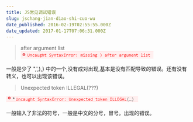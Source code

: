 ```yaml
---
title: JS常见调试错误
slug: jschang-jian-diao-shi-cuo-wu
date_published: 2016-02-19T02:55:55.000Z
date_updated: 2017-01-17T07:06:31.000Z
---
```


> after argument list
> ![](/source/images/2016/02/OGJ--D6SZI-3-_4NLOQC-QH.png)

一般是少了 ",',),} 中的一个,没有成对出现,基本是没有匹配导致的错误。还有没有转义，也可以出现该错误。

> Unexpected token ILLEGAL(???)

![](/source/images/2016/02/SFI354----1EW--_4F-T0K4.png)

一般输入了非法的符号，一般是中文的分号，冒号。出现的错误。
